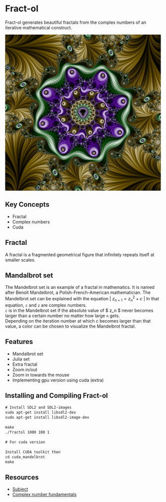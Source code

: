 # Fract-ol

Fract-ol generates beautiful fractals from the complex numbers of an iterative mathematical construct.

<p align="center">
  <img src="./static/1.jpg">
</p>

## Key Concepts

- Fractal
- Complex numbers
- Cuda

## Fractal

A fractal is a fragmented geometrical figure that infinitely repeats itself at smaller scales.

## Mandalbrot set

The Mandelbrot set is an example of a fractal in mathematics. It is named after Benoît Mandelbrot, a Polish-French-American mathematician.
The Mandelbrot set can be explained with the equation
| $z_{n+1} = z_n^2 + c$ |
In that equation, `c` and `z` are complex numbers.\
`c` is in the Mandelbrot set if the absolute value of $ z_n $ never becomes larger than a certain number no matter how large `n` gets. \
Depending on the iteration number at which c becomes larger than that value, a color can be chosen to visualize the Mandelbrot fractal.

## Features

- Mandalbrot set
- Julia set
- Extra fractal
- Zoom in/out
- Zoom in towards the mouse
- Implementing gpu version using cuda (extra)

## Installing and Compiling Fract-ol

```
# Install SDL2 and SDL2-images
sudo apt-get install libsdl2-dev
sudo apt-get install libsdl2-image-dev

make
./fractol 1000 100 1

# For cuda version

Install CUDA toolkit then
cd cuda_mandelbrot
make
```


## Resources

- [Subject](./static/fract-ol.pdf)
- [Complex number fundamentals](https://www.youtube.com/watch?v=5PcpBw5Hbwo)
